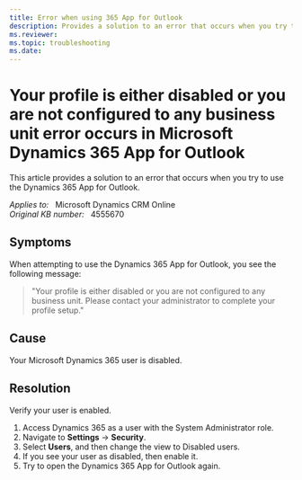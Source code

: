 ```yaml
---
title: Error when using 365 App for Outlook
description: Provides a solution to an error that occurs when you try to use the Dynamics 365 App for Outlook.
ms.reviewer: 
ms.topic: troubleshooting
ms.date: 
---
```

# Your profile is either disabled or you are not configured to any business unit error occurs in Microsoft Dynamics 365 App for Outlook

This article provides a solution to an error that occurs when you try to use the Dynamics 365 App for Outlook.

_Applies to:_ &nbsp; Microsoft Dynamics CRM Online  
_Original KB number:_ &nbsp; 4555670

## Symptoms

When attempting to use the Dynamics 365 App for Outlook, you see the following message:

> "Your profile is either disabled or you are not configured to any business unit. Please contact your administrator to complete your profile setup."

## Cause

Your Microsoft Dynamics 365 user is disabled.

## Resolution

Verify your user is enabled.

1. Access Dynamics 365 as a user with the System Administrator role.
2. Navigate to **Settings** -> **Security**.
3. Select **Users**, and then change the view to Disabled users.
4. If you see your user as disabled, then enable it.
5. Try to open the Dynamics 365 App for Outlook again.
